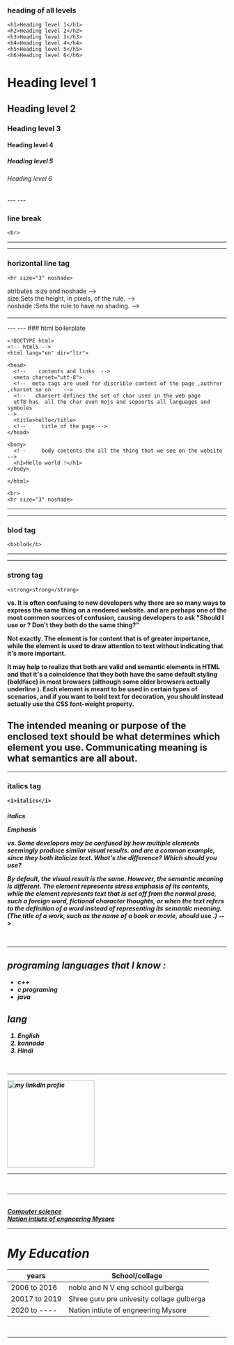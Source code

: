 ###  heading of all levels 
```
<h1>Heading level 1</h1>
<h2>Heading level 2</h2>
<h3>Heading level 3</h3>
<h4>Heading level 4</h4>
<h5>Heading level 5</h5>
<h6>Heading level 6</h6>
```
####
<h1>Heading level 1</h1>
<h2>Heading level 2</h2>
<h3>Heading level 3</h3>
<h4>Heading level 4</h4>
<h5>Heading level 5</h5>
<h6>Heading level 6</h6>
---
---

###  line break
```<br>```

---
---

### horizontal line tag  

```<hr size="3" noshade>```

 atributes :size and noshade  --> <br>
 size:Sets the height, in pixels, of the rule. --> <br>
 noshade :Sets the rule to have no shading. --> <br>

####

<hr size="3" noshade>
---
---
### html boilerplate 

```
<!DOCTYPE html>
<!-- html5 -->
<html lang="en" dir="ltr">

<head>
  <!--    contents and links  -->
  <meta charset="utf-8">
  <!--  meta tags are used for discrible content of the page ,authrer ,charset so on    -->
  <!--   charsert defines the set of char used in the web page 
  utf8 has  all the char even mojs and sopports all languages and symboles 
-->
  <title>hello</title>
  <!--     title of the page -->
</head>

<body>
  <!--     body contents the all the thing that we see on the website  -->
  <h1>Hello world !</h1>
</body>

</html>

<br>
<hr size="3" noshade>

```
---
---
### blod tag
```
<b>blod</b>
```
---
---
### strong tag
```
<strong>strong</strong>
```

 <b> vs. <strong>
It is often confusing to new developers why there are so many ways to express the same thing on a rendered website. <b> and <strong> are perhaps one of the most common sources of confusion, causing developers to ask "Should I use <b> or <strong>? Don't they both do the same thing?"

Not exactly. The <strong> element is for content that is of greater importance, while the <b> element is used to draw attention to text without indicating that it's more important.

It may help to realize that both are valid and semantic elements in HTML and that it's a coincidence that they both have the same default styling (boldface) in most browsers (although some older browsers actually underline <strong>). Each element is meant to be used in certain types of scenarios, and if you want to bold text for decoration, you should instead actually use the CSS font-weight property.

The intended meaning or purpose of the enclosed text should be what determines which element you use. Communicating meaning is what semantics are all about. 
---
---
### italics tag
```
<i>italics</i>
```
 #### 
 <i>italics</i>

<!-- _____________________________________________________________________________ -->

<em>Emphasis</em>

 <i> vs. <em>
Some developers may be confused by how multiple elements seemingly produce similar visual results. <em> and <i> are a common example, since they both italicize text. What's the difference? Which should you use?

By default, the visual result is the same. However, the semantic meaning is different. The <em> element represents stress emphasis of its contents, while the <i> element represents text that is set off from the normal prose, such a foreign word, fictional character thoughts, or when the text refers to the definition of a word instead of representing its semantic meaning. (The title of a work, such as the name of a book or movie, should use <cite>.) -->

<!-- <!-- <!-- _____________________________________________________________________________ -->
<!--   <em> vs. <strong>
Adding to the confusion is the fact that while HTML 4 defined <strong> as indicating a stronger emphasis, HTML 5 defines <strong> as representing "strong importance for its contents." This is an important distinction to make.

While <em> is used to change the meaning of a sentence as spoken emphasis does ("I love carrots" vs. "I love carrots"), <strong> is used to give portions of a sentence added importance (e.g., "Warning! This is very dangerous.") Both <strong> and <em> can be nested to increase the relative degree of importance or stress emphasis, respectively.  -->

<!-- _____________________________________________________________________________ -->

<br>
<hr size=3 noshade>
<!-- htnl lits -->
<h2>programing languages that I know :</h2>
<ul>
  <!-- un-ordered list -->
  <li>c++</li>
  <li>c programing</li>
  <li>java</li>
</ul>
<h2> lang</h2>
<ol>
  <!-- ordered list -->
  <li>English</li>
  <li>kannada</li>
  <li>Hindi</li>
</ol>

<br>
<hr size=3 noshade>

<!-- _____________________________________________________________________________ -->
<!-- image -->
<img src="https://media-exp1.licdn.com/dms/image/C5603AQFYd4O7S6WLfQ/profile-displayphoto-shrink_400_400/0/1629387644470?e=1672272000&v=beta&t=8gpivCoBbEa4m2m3P5TzNZ0wLdOlvY-VpelolPQPNCY" width="200" alt="my linkdin profie">

<br>
<hr size="3" noshade>

<!-- _____________________________________________________________________________ -->
<!--  hiper links -->

<br>
<hr size="3" noshade>

<!-- _____________________________________________________________________________ -->
<em>
  <br>
  <strong><a href="https://nie.ac.in/blog/department/cse-department/">Computer science </a></strong> <br>
  <a href="https://nie.ac.in/"> Nation intiute of engneering Mysore</a>
</em>
<br>
<hr size="3" noshade>

<!-- _____________________________________________________________________________ -->
<h1>My Education</h1>
   <table>
     <thead>
       <tr>
         <th> years</th>
         <th> School/collage</th>
         <tr>
     </thead>
     <tr>
       <td> 2006 to 2016 </td>
       <td> noble and N V eng school gulberga</td>
     </tr>
     <tr>
       <td>20017 to 2019 </td>
       <td> Shree guru pre univesity collage gulberga</td>
     </tr>
       <tr>
        <td>2020 to ----</td>
        <td>Nation intiute of engneering Mysore</td>
      </tr>
</table>
<br>
<hr size="3" noshade>

<!-- _____________________________________________________________________________ -->